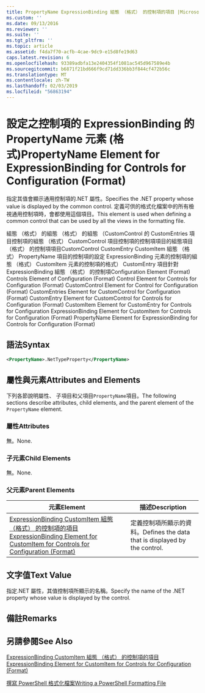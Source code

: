 ```yaml
---
title: PropertyName ExpressionBinding 組態 （格式） 的控制項的項目 |Microsoft Docs
ms.custom: ''
ms.date: 09/13/2016
ms.reviewer: ''
ms.suite: ''
ms.tgt_pltfrm: ''
ms.topic: article
ms.assetid: f4da7f70-acfb-4cae-9dc9-e15d8fe19d63
caps.latest.revision: 6
ms.openlocfilehash: 93389adbfa13e2404354f1081ac545d967589e4b
ms.sourcegitcommit: b6871f21bd666f9cd71dd336bb3f844cf472b56c
ms.translationtype: MT
ms.contentlocale: zh-TW
ms.lasthandoff: 02/03/2019
ms.locfileid: "56863194"
---
```

# <a name="propertyname-element-for-expressionbinding-for-controls-for-configuration-format"></a><span data-ttu-id="d59ea-102">設定之控制項的 ExpressionBinding 的 PropertyName 元素 (格式)</span><span class="sxs-lookup"><span data-stu-id="d59ea-102">PropertyName Element for ExpressionBinding for Controls for Configuration (Format)</span></span>

<span data-ttu-id="d59ea-103">指定其值會顯示通用控制項的.NET 屬性。</span><span class="sxs-lookup"><span data-stu-id="d59ea-103">Specifies the .NET property whose value is displayed by the common control.</span></span> <span data-ttu-id="d59ea-104">定義可供的格式化檔案中的所有檢視通用控制項時，會都使用這個項目。</span><span class="sxs-lookup"><span data-stu-id="d59ea-104">This element is used when defining a common control that can be used by all the views in the formatting file.</span></span>

<span data-ttu-id="d59ea-105">組態 （格式） 的組態 （格式） 的組態 （CustomControl 的 CustomEntries 項目控制項的組態 （格式） CustomControl 項目控制項的控制項項目的組態項目 （格式） 的控制項項目CustomControl CustomEntry CustomItem 組態 （格式） PropertyName 項目的控制項的設定 ExpressionBinding 元素的控制項的組態 （格式） CustomItem 元素的控制項的格式） CustomEntry 項目針對 ExpressionBinding 組態 （格式） 的控制項</span><span class="sxs-lookup"><span data-stu-id="d59ea-105">Configuration Element (Format) Controls Element of Configuration (Format) Control Element for Controls for Configuration (Format) CustomControl Element for Control for Configuration (Format) CustomEntries Element for CustomControl for Configuration (Format) CustomEntry Element for CustomControl for Controls for Configuration (Format) CustomItem Element for CustomEntry for Controls for Configuration ExpressionBinding Element for CustomItem for Controls for Configuration (Format) PropertyName Element for ExpressionBinding for Controls for Configuration (Format)</span></span>

## <a name="syntax"></a><span data-ttu-id="d59ea-106">語法</span><span class="sxs-lookup"><span data-stu-id="d59ea-106">Syntax</span></span>

```xml
<PropertyName>.NetTypeProperty</PropertyName>
```

## <a name="attributes-and-elements"></a><span data-ttu-id="d59ea-107">屬性與元素</span><span class="sxs-lookup"><span data-stu-id="d59ea-107">Attributes and Elements</span></span>

<span data-ttu-id="d59ea-108">下列各節說明屬性、 子項目和父項目`PropertyName`項目。</span><span class="sxs-lookup"><span data-stu-id="d59ea-108">The following sections describe attributes, child elements, and the parent element of the `PropertyName` element.</span></span>

### <a name="attributes"></a><span data-ttu-id="d59ea-109">屬性</span><span class="sxs-lookup"><span data-stu-id="d59ea-109">Attributes</span></span>

<span data-ttu-id="d59ea-110">無。</span><span class="sxs-lookup"><span data-stu-id="d59ea-110">None.</span></span>

### <a name="child-elements"></a><span data-ttu-id="d59ea-111">子元素</span><span class="sxs-lookup"><span data-stu-id="d59ea-111">Child Elements</span></span>

<span data-ttu-id="d59ea-112">無。</span><span class="sxs-lookup"><span data-stu-id="d59ea-112">None.</span></span>

### <a name="parent-elements"></a><span data-ttu-id="d59ea-113">父元素</span><span class="sxs-lookup"><span data-stu-id="d59ea-113">Parent Elements</span></span>

|<span data-ttu-id="d59ea-114">元素</span><span class="sxs-lookup"><span data-stu-id="d59ea-114">Element</span></span>|<span data-ttu-id="d59ea-115">描述</span><span class="sxs-lookup"><span data-stu-id="d59ea-115">Description</span></span>|
|-------------|-----------------|
|[<span data-ttu-id="d59ea-116">ExpressionBinding CustomItem 組態 （格式） 的控制項的項目</span><span class="sxs-lookup"><span data-stu-id="d59ea-116">ExpressionBinding Element for CustomItem for Controls for Configuration (Format)</span></span>](./expressionbinding-element-for-customitem-for-controls-for-configuration-format.md)|<span data-ttu-id="d59ea-117">定義控制項所顯示的資料。</span><span class="sxs-lookup"><span data-stu-id="d59ea-117">Defines the data that is displayed by the control.</span></span>|

## <a name="text-value"></a><span data-ttu-id="d59ea-118">文字值</span><span class="sxs-lookup"><span data-stu-id="d59ea-118">Text Value</span></span>

<span data-ttu-id="d59ea-119">指定.NET 屬性，其值控制項所顯示的名稱。</span><span class="sxs-lookup"><span data-stu-id="d59ea-119">Specify the name of the .NET property whose value is displayed by the control.</span></span>

## <a name="remarks"></a><span data-ttu-id="d59ea-120">備註</span><span class="sxs-lookup"><span data-stu-id="d59ea-120">Remarks</span></span>

## <a name="see-also"></a><span data-ttu-id="d59ea-121">另請參閱</span><span class="sxs-lookup"><span data-stu-id="d59ea-121">See Also</span></span>

[<span data-ttu-id="d59ea-122">ExpressionBinding CustomItem 組態 （格式） 的控制項的項目</span><span class="sxs-lookup"><span data-stu-id="d59ea-122">ExpressionBinding Element for CustomItem for Controls for Configuration (Format)</span></span>](./expressionbinding-element-for-customitem-for-controls-for-configuration-format.md)

[<span data-ttu-id="d59ea-123">撰寫 PowerShell 格式化檔案</span><span class="sxs-lookup"><span data-stu-id="d59ea-123">Writing a PowerShell Formatting File</span></span>](./writing-a-powershell-formatting-file.md)
